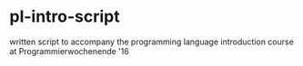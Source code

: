 # pl-intro-script
written script to accompany the programming language introduction course at Programmierwochenende '16
